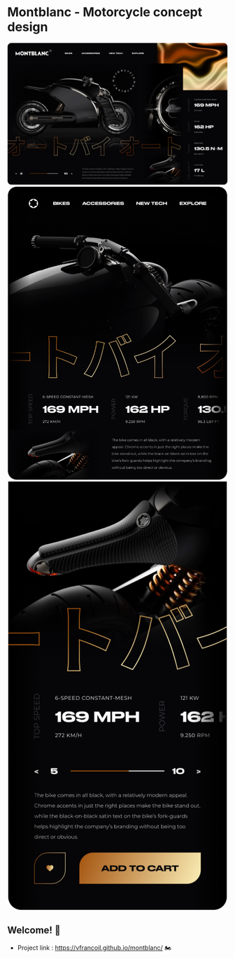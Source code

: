 # Montblanc - Motorcycle concept design

![Design preview for the Montblanc - Motorcycle concept design desktop](src/assets/preview-desktop.png)
![Design preview for the Montblanc - Motorcycle concept design tablet](src/assets/preview-tablet.png)
![Design preview for the Montblanc - Motorcycle concept design mobile](src/assets/preview-mobile.png)

## Welcome! 👋

- Project link : https://vfrancoil.github.io/montblanc/ 🏍️
